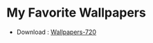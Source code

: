 # My Favorite Wallpapers
* Download :
[Wallpapers-720](https://github.com/MounirErhili/wallpapers/archive/720.zip "Wallpapers 720")
